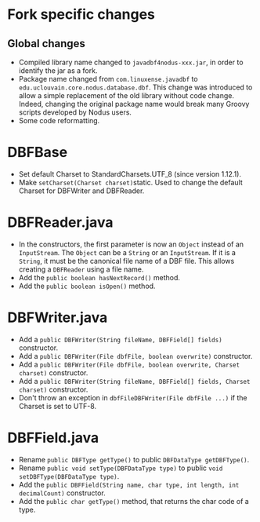 # Fork specific changes

## Global changes
- Compiled library name changed to `javadbf4nodus-xxx.jar`, in order to identify the jar as a fork.
- Package name changed from `com.linuxense.javadbf` to `edu.uclouvain.core.nodus.database.dbf`. This change was introduced to allow a 
simple replacement of the old library without code change. Indeed, changing the original package name would break many 
Groovy scripts developed by Nodus users.
- Some code reformatting.

# DBFBase
- Set default Charset to StandardCharsets.UTF_8 (since version 1.12.1).
- Make `setCharset(Charset charset)`static. Used to change the default Charset for DBFWriter and DBFReader.

# DBFReader.java

- In the constructors, the first parameter is now an `Object` instead of an `InputStream`. The `Object` can be a `String` or 
an `InputStream`. If it is a `String`, it must be the canonical file name of a DBF file. This allows creating a `DBFReader` using
a file name. 
- Add the `public boolean hasNextRecord()` method.
- Add the `public boolean isOpen()` method.


# DBFWriter.java

- Add a `public DBFWriter(String fileName, DBFField[] fields)` constructor.
- Add a `public DBFWriter(File dbfFile, boolean overwrite)` constructor. 
- Add a `public DBFWriter(File dbfFile, boolean overwrite, Charset charset)` constructor.
- Add a `public DBFWriter(String fileName, DBFField[] fields, Charset charset)` constructor.
- Don't throw an exception in `dbfFileDBFWriter(File dbfFile ...)` if the Charset is set to UTF-8. 

# DBFField.java

- Rename `public DBFType getType()` to public `DBFDataType getDBFType()`.
- Rename `public void setType(DBFDataType type)` to public `void setDBFType(DBFDataType type)`.
- Add the `public DBFField(String name, char type, int length, int decimalCount)`  constructor.
- Add the `public char getType()` method, that returns the char code of a type.
